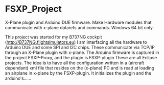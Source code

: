 # FSXP_Project
X-Plane plugin and Arduino DUE firmware. Make Hardware modules that communicate with x-plane datarefs and commands. Windows 64 bit only.

This project was started for my B737NG cockpit (http://B737NG.flightsimulators.eu)
I am interfacing all the hardware to Arduino DUE and some SPI and I2C chips. 
These communicate via TCP/IP through an X-Plane plugin with x-plane.
The Arduino firmware is captured in the project FSXP-Proxy, and the plugin is FSXP-plugin
These are all Eclipse projects.
The idea is to have all the configuration written in a (aircraft dependant) xml file that resides on the (x-plane) PC 
and is read at loading an airplane in x-plane by the FSXP-plugin.
It initializes the plugin and the arduino's......
